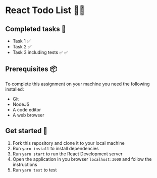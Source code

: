 # React Todo List :technologist:

## Completed tasks :pencil:

- Task 1 :white_check_mark:
- Task 2 :white_check_mark:
- Task 3 including tests :white_check_mark: :white_check_mark:

## Prerequisites :package:

To complete this assignment on your machine you need the following installed:

- Git
- NodeJS
- A code editor
- A web browser

## Get started :rocket:

1. Fork this repository and clone it to your local machine
2. Run `yarn install` to install dependencies
3. Run `yarn start` to run the React Development server
4. Open the application in you browser `localhost:3000` and follow the instructions
5. Run `yarn test` to test
